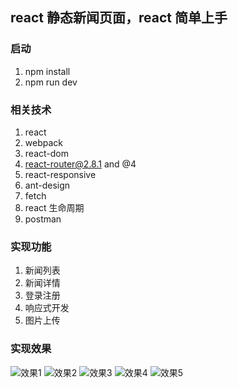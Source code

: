 ## react 静态新闻页面，react 简单上手

### 启动

1. npm install
2. npm run dev

### 相关技术

1. react
2. webpack
3. react-dom
4. react-router@2.8.1 and @4
5. react-responsive
6. ant-design
7. fetch
8. react 生命周期
9. postman

### 实现功能

1. 新闻列表
2. 新闻详情
3. 登录注册
4. 响应式开发
5. 图片上传

### 实现效果

![效果1](https://github.com/dirkhe1051931999/react-simpleNews/screenshot/1.jpg) ![效果2](https://github.com/dirkhe1051931999/react-simpleNews/screenshot/1-1.jpg) ![效果3](https://github.com/dirkhe1051931999/react-simpleNews/screenshot/1-2.jpg) ![效果4](https://github.com/dirkhe1051931999/react-simpleNews/screenshot/2.jpg) ![效果5](https://github.com/dirkhe1051931999/react-simpleNews/screenshot/2-1.jpg)

